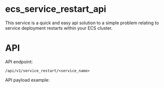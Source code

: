 # ecs_service_restart_api
This service is a quick and easy api solution to a simple problem relating to service deployment restarts within your ECS cluster.


# API

API endpoint: 

```
/api/v1/service_restart/<service_name>

```

API payload example:
